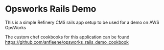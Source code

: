 # Opsworks Rails Demo
This is a simple Refinery CMS rails app setup to be used for a demo on AWS OpsWorks

The custom chef cookbooks for this application can be found https://github.com/anfleene/opsworks_rails_demo_cookbook
